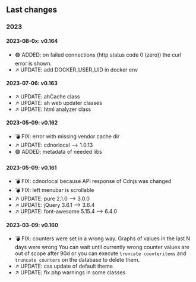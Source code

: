 ## Last changes

### 2023

#### 2023-08-0x: v0.164

* 🟢 ADDED: on failed connections (http status code 0 (zero)) the curl error is shown.
* ↗️ UPDATE: add DOCKER_USER_UID in docker env

#### 2023-07-06: v0.163

* ↗️ UPDATE: ahCache class
* ↗️ UPDATE: ah web updater classes
* ↗️ UPDATE: html analyzer class

#### 2023-05-09: v0.162

* 💣 FIX: error with missing vendor cache dir
* ↗️ UPDATE: cdnorlocal --> 1.0.13
* 🟢 ADDED: metadata of needed libs

#### 2023-05-09: v0.161

* 💣 FIX: cdnorlocal because API response of Cdnjs was changed
* 💣 FIX:  left menubar is scrollable
* ↗️ UPDATE: pure 2.1.0 --> 3.0.0
* ↗️ UPDATE: jQuery 3.6.1 --> 3.6.4
* ↗️ UPDATE: font-awesome 5.15.4 --> 6.4.0

#### 2023-03-09: v0.160

* 💣 FIX: counters were set in a wrong way. Graphs of values in the last N days were wrong
  You can wait until currently wrong counter values are out of scope after 90d or you can execute `truncate counteritems` and `truncate counters` on the database to delete them.
* ↗️ UPDATE: css update of default theme
* ↗️ UPDATE: fix php warnings in some classes
